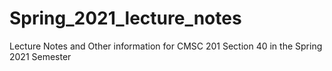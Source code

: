 # Spring_2021_lecture_notes
Lecture Notes and Other information for CMSC 201 Section 40 in the Spring 2021 Semester
